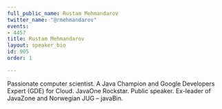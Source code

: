```yaml
---
full_public_name: Rustam Mehmandarov
twitter_name: "@rmehmandarov"
events:
- 4457
title: Rustam Mehmandarov
layout: speaker_bio
id: 905
order: 1

---
```

Passionate computer scientist. A Java Champion and Google Developers Expert (GDE) for Cloud. JavaOne Rockstar. Public speaker. Ex-leader of JavaZone and Norwegian JUG – javaBin.